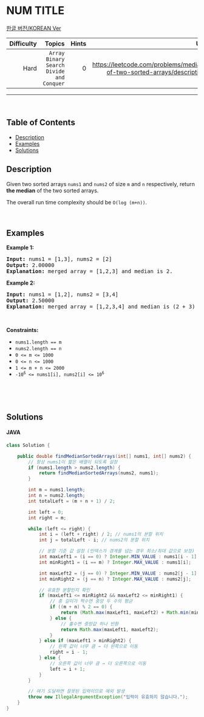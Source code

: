 # NUM TITLE

[한글 버전/KOREAN Ver](README_ko.md)

|Difficulty |Topics |Hints |URL |
|---:|---:|---:|---:|
|Hard|<code>Array</code> <code>Binary Search</code> <code>Divide and Conquer</code> |0 |https://leetcode.com/problems/median-of-two-sorted-arrays/description/ |

---
<p>&nbsp;</p>

## Table of Contents
- [Description](#description)
- [Examples](#examples)
- [Solutions](#solutions)

<!-- Find class "elfjS" in Origianl html -->
## Description

<div class="elfjS" data-track-load="description_content"><p>Given two sorted arrays <code>nums1</code> and <code>nums2</code> of size <code>m</code> and <code>n</code> respectively, return <strong>the median</strong> of the two sorted arrays.</p>

<p>The overall run time complexity should be <code>O(log (m+n))</code>.</p>

<p>&nbsp;</p>


## Examples
<p><strong class="example">Example 1:</strong></p>

<pre><strong>Input:</strong> nums1 = [1,3], nums2 = [2]
<strong>Output:</strong> 2.00000
<strong>Explanation:</strong> merged array = [1,2,3] and median is 2.
</pre>

<p><strong class="example">Example 2:</strong></p>

<pre><strong>Input:</strong> nums1 = [1,2], nums2 = [3,4]
<strong>Output:</strong> 2.50000
<strong>Explanation:</strong> merged array = [1,2,3,4] and median is (2 + 3) / 2 = 2.5.
</pre>

<p>&nbsp;</p>
<p><strong>Constraints:</strong></p>

<ul>
	<li><code>nums1.length == m</code></li>
	<li><code>nums2.length == n</code></li>
	<li><code>0 &lt;= m &lt;= 1000</code></li>
	<li><code>0 &lt;= n &lt;= 1000</code></li>
	<li><code>1 &lt;= m + n &lt;= 2000</code></li>
	<li><code>-10<sup>6</sup> &lt;= nums1[i], nums2[i] &lt;= 10<sup>6</sup></code></li>
</ul>
</div>

<p>&nbsp;</p>
<p>&nbsp;</p>

## Solutions



#### JAVA
```java
class Solution {

    public double findMedianSortedArrays(int[] nums1, int[] nums2) {
        // 항상 nums1이 짧은 배열이 되도록 설정
        if (nums1.length > nums2.length) {
            return findMedianSortedArrays(nums2, nums1);
        }

        int m = nums1.length;
        int n = nums2.length;
        int totalLeft = (m + n + 1) / 2;

        int left = 0;
        int right = m;

        while (left <= right) {
            int i = (left + right) / 2; // nums1의 분할 위치
            int j = totalLeft - i; // nums2의 분할 위치

            // 분할 기준 값 설정 (인덱스가 경계를 넘는 경우 최소/최대 값으로 보정)
            int maxLeft1 = (i == 0) ? Integer.MIN_VALUE : nums1[i - 1];
            int minRight1 = (i == m) ? Integer.MAX_VALUE : nums1[i];

            int maxLeft2 = (j == 0) ? Integer.MIN_VALUE : nums2[j - 1];
            int minRight2 = (j == n) ? Integer.MAX_VALUE : nums2[j];

            // 유효한 분할인지 확인
            if (maxLeft1 <= minRight2 && maxLeft2 <= minRight1) {
                // 총 길이가 짝수면 중앙 두 수의 평균
                if ((m + n) % 2 == 0) {
                    return (Math.max(maxLeft1, maxLeft2) + Math.min(minRight1, minRight2)) / 2.0;
                } else {
                    // 홀수면 중앙값 하나 반환
                    return Math.max(maxLeft1, maxLeft2);
                }
            } else if (maxLeft1 > minRight2) {
                // 왼쪽 값이 너무 큼 → 더 왼쪽으로 이동
                right = i - 1;
            } else {
                // 오른쪽 값이 너무 큼 → 더 오른쪽으로 이동
                left = i + 1;
            }
        }

        // 여기 도달하면 잘못된 입력이므로 예외 발생
        throw new IllegalArgumentException("입력이 유효하지 않습니다.");
    }
}

```
